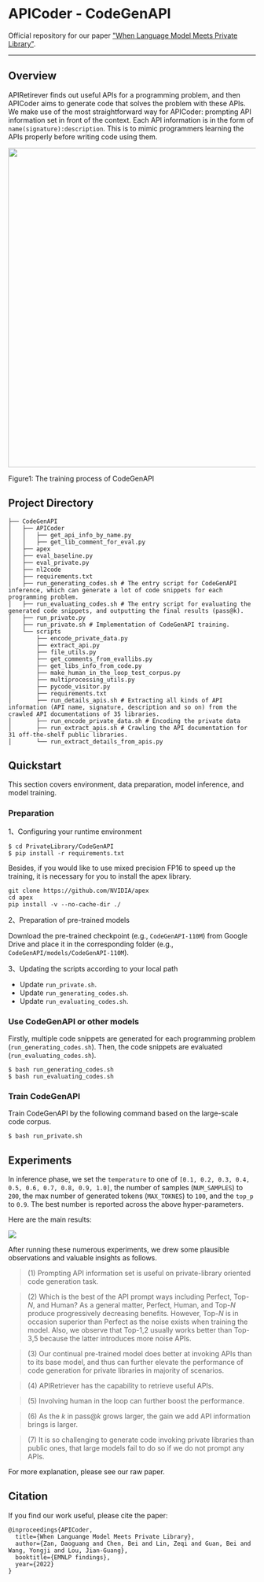 # APICoder - CodeGenAPI

Official repository for our paper ["When Language Model Meets Private Library"]().

---

## Overview

APIRetirever finds out useful APIs for a programming problem, and then APICoder aims to generate code that solves the problem with these APIs. We make use of the most straightforward way for APICoder: prompting API information set in front of the context. Each API information is in the form of `name(signature):description`. This is to mimic programmers learning the APIs properly before writing code using them.

<img src=https://s3.bmp.ovh/imgs/2022/09/27/3691aaf9d0421991.png width=650 />

Figure1: The training process of CodeGenAPI

## Project Directory
```shell
├── CodeGenAPI
│   ├── APICoder
│   │   ├── get_api_info_by_name.py
│   │   ├── get_lib_comment_for_eval.py
│   ├── apex
│   ├── eval_baseline.py
│   ├── eval_private.py
│   ├── nl2code
│   ├── requirements.txt
│   ├── run_generating_codes.sh # The entry script for CodeGenAPI inference, which can generate a lot of code snippets for each programming problem.
│   ├── run_evaluating_codes.sh # The entry script for evaluating the generated code snippets, and outputting the final results (pass@k).
│   ├── run_private.py
│   ├── run_private.sh # Implementation of CodeGenAPI training.
│   └── scripts
│       ├── encode_private_data.py
│       ├── extract_api.py
│       ├── file_utils.py
│       ├── get_comments_from_evallibs.py
│       ├── get_libs_info_from_code.py
│       ├── make_human_in_the_loop_test_corpus.py
│       ├── multiprocessing_utils.py
│       ├── pycode_visitor.py
│       ├── requirements.txt
│       ├── run_details_apis.sh # Extracting all kinds of API information (API name, signature, description and so on) from the crawled API documentations of 35 libraries.
│       ├── run_encode_private_data.sh # Encoding the private data
│       ├── run_extract_apis.sh # Crawling the API documentation for 31 off-the-shelf public libraries.
│       └── run_extract_details_from_apis.py
```

## Quickstart

This section covers environment, data preparation, model inference, and model training.

### Preparation

1、Configuring your runtime environment

```
$ cd PrivateLibrary/CodeGenAPI
$ pip install -r requirements.txt
```
Besides, if you would like to use mixed precision FP16 to speed up the training, it is necessary for you to install the apex library.
```
git clone https://github.com/NVIDIA/apex
cd apex
pip install -v --no-cache-dir ./
```

2、Preparation of pre-trained models

Download the pre-trained checkpoint (e.g., `CodeGenAPI-110M`) from Google Drive and place it in the corresponding folder (e.g., `CodeGenAPI/models/CodeGenAPI-110M`).

3、Updating the scripts according to your local path

- Update `run_private.sh`.
- Update `run_generating_codes.sh`.
- Update `run_evaluating_codes.sh`.

### Use CodeGenAPI or other models

Firstly, multiple code snippets are generated for each programming problem (`run_generating_codes.sh`). Then, the code snippets are evaluated (`run_evaluating_codes.sh`).

```
$ bash run_generating_codes.sh
$ bash run_evaluating_codes.sh
```

### Train CodeGenAPI

Train CodeGenAPI by the following command based on the large-scale code corpus.

```
$ bash run_private.sh
```

## Experiments

In inference phase, we set the `temperature` to one of `[0.1, 0.2, 0.3, 0.4, 0.5, 0.6, 0.7, 0.8, 0.9, 1.0]`, the number of samples (`NUM_SAMPLES`) to `200`, the max number of generated tokens (`MAX_TOKNES`) to `100`, and the `top_p` to `0.9`. The best number is reported across the above hyper-parameters.

Here are the main results:

![](https://s3.bmp.ovh/imgs/2022/09/27/1f28c06f5cc05bcc.png)

After running these numerous experiments, we drew some plausible observations and valuable insights as follows.

> (1) Prompting API information set is useful on private-library oriented code generation task.

> (2) Which is the best of the API prompt ways including Perfect, Top-$N$, and Human? As a general matter, Perfect, Human, and Top-$N$ produce progressively decreasing benefits. However, Top-$N$ is in occasion superior than Perfect as the noise exists when training the model. Also, we observe that Top-$1$,$2$ usually works better than Top-$3$,$5$ because the latter introduces more noise APIs. 

> (3) Our continual pre-trained model does better at invoking APIs than to its base model, and thus can further elevate the performance of code generation for private libraries in majority of scenarios.

> (4) APIRetriever has the capability to retrieve useful APIs.

> (5) Involving human in the loop can further boost the performance.

> (6) As the $k$ in pass@$k$ grows larger, the gain we add API information brings is larger.

> (7) It is so challenging to generate code invoking private libraries than public ones, that large models fail to do so if we do not prompt any APIs.

For more explanation, please see our raw paper.

## Citation
If you find our work useful, please cite the paper:
```
@inproceedings{APICoder,
  title={When Languange Model Meets Private Library},
  author={Zan, Daoguang and Chen, Bei and Lin, Zeqi and Guan, Bei and Wang, Yongji and Lou, Jian-Guang},
  booktitle={EMNLP findings},
  year={2022}
}
```
